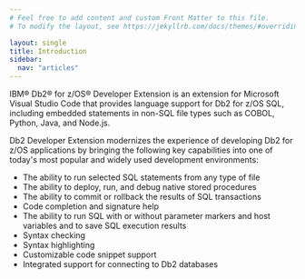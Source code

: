 ```yaml
---
# Feel free to add content and custom Front Matter to this file.
# To modify the layout, see https://jekyllrb.com/docs/themes/#overriding-theme-defaults

layout: single
title: Introduction
sidebar:
  nav: "articles"
---
```


IBM&reg; Db2&reg; for z/OS&reg; Developer Extension is an extension for Microsoft Visual Studio Code that provides language support for Db2 for z/OS SQL, including embedded statements in non-SQL file types such as COBOL, Python, Java, and Node.js.

Db2 Developer Extension modernizes the experience of developing Db2 for z/OS applications by bringing the following key capabilities into one of today's most popular and widely used development environments:  

- The ability to run selected SQL statements from any type of file
- The ability to deploy, run, and debug native stored procedures
- The ability to commit or rollback the results of SQL transactions
- Code completion and signature help
- The ability to run SQL with or without parameter markers and host variables and to save SQL execution results
- Syntax checking
- Syntax highlighting
- Customizable code snippet support
- Integrated support for connecting to Db2 databases


